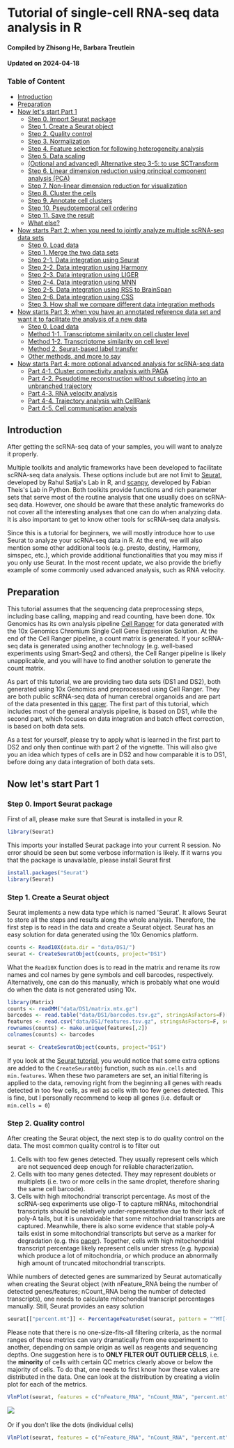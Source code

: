 # Tutorial of single-cell RNA-seq data analysis in R
#### Compiled by Zhisong He, Barbara Treutlein
#### Updated on 2024-04-18
### Table of Content
  * [Introduction](#introduction)
  * [Preparation](#preparation)
  * [Now let's start Part 1](#now-lets-start-part-1)
    * [Step 0. Import Seurat package](#step-0-import-seurat-package)
    * [Step 1. Create a Seurat object](#step-1-create-a-seurat-object)
    * [Step 2. Quality control](#step-2-quality-control)
    * [Step 3. Normalization](#step-3-normalization)
    * [Step 4. Feature selection for following heterogeneity analysis](#step-4-feature-selection-for-following-heterogeneity-analysis)
    * [Step 5. Data scaling](#step-5-data-scaling)
    * [(Optional and advanced) Alternative step 3-5: to use SCTransform](#optional-and-advanced-alternative-step-3-5-to-use-sctransform)
    * [Step 6. Linear dimension reduction using principal component analysis (PCA)](#step-6-linear-dimension-reduction-using-principal-component-analysis-pca)
    * [Step 7. Non-linear dimension reduction for visualization](#step-7-non-linear-dimension-reduction-for-visualization)
    * [Step 8. Cluster the cells](#step-8-cluster-the-cells)
    * [Step 9. Annotate cell clusters](#step-9-annotate-cell-clusters)
    * [Step 10. Pseudotemporal cell ordering](#step-10-pseudotemporal-cell-ordering)
    * [Step 11. Save the result](#step-11-save-the-result)
    * [What else?](#what-else)
  * [Now starts Part 2: when you need to jointly analyze multiple scRNA-seq data sets](#now-starts-part-2-when-you-need-to-jointly-analyze-multiple-scrna-seq-data-sets)
    * [Step 0. Load data](#step-0-load-data)
    * [Step 1. Merge the two data sets](#step-1-merge-the-two-data-sets)
    * [Step 2-1. Data integration using Seurat](#step-2-1-data-integration-using-seurat)
    * [Step 2-2. Data integration using Harmony](#step-2-2-data-integration-using-harmony)
    * [Step 2-3. Data integration using LIGER](#step-2-3-data-integration-using-liger)
    * [Step 2-4. Data integration using MNN](#step-2-4-data-integration-using-mnn)
    * [Step 2-5. Data integration using RSS to BrainSpan](#step-2-5-data-integration-using-rss-to-brainspan)
    * [Step 2-6. Data integration using CSS](#step-2-6-data-integration-using-css)
    * [Step 3. How shall we compare different data integration methods](#step-3-how-shall-we-compare-different-data-integration-methods)
  * [Now starts Part 3: when you have an annotated reference data set and want it to facilitate the analysis of a new data](#now-starts-part-3-when-you-have-an-annotated-reference-data-set-and-want-it-to-facilitate-the-analysis-of-a-new-data)
    * [Step 0. Load data](#step-0-load-data)
    * [Method 1-1. Transcriptome similarity on cell cluster level](#method-1-1-transcriptome-similarity-on-cell-cluster-level)
    * [Method 1-2. Transcriptome similarity on cell level](#method-1-2-transcriptome-similarity-on-cell-level)
    * [Method 2. Seurat-based label transfer](#method-2-seurat-based-label-transfer)
    * [Other methods, and more to say](#other-methods-and-more-to-say)
  * [Now starts Part 4: more optional advanced analysis for scRNA-seq data](#now-starts-part-4-more-optional-advanced-analysis-for-scrna-seq-data)
    * [Part 4-1. Cluster connectivity analysis with PAGA](#part-4-1-cluster-connectivity-analysis-with-paga)
    * [Part 4-2. Pseudotime reconstruction without subseting into an unbranched trajectory](#part-4-2-pseudotime-reconstruction-without-subseting-into-an-unbranched-trajectory)
    * [Part 4-3. RNA velocity analysis](#part-4-3-rna-velocity-analysis)
    * [Part 4-4. Trajectory analysis with CellRank](#part-4-4-trajectory-analysis-with-cellrank)
    * [Part 4-5. Cell communication analysis](#part-4-5-cell-communication-analysis)


## Introduction
After getting the scRNA-seq data of your samples, you will want to analyze it properly.

Multiple toolkits and analytic frameworks have been developed to facilitate scRNA-seq data analysis. These options include but are not limit to [Seurat](https://satijalab.org/seurat/), developed by Rahul Satija's Lab in R, and [scanpy](https://icb-scanpy.readthedocs-hosted.com/en/stable/), developed by Fabian Theis's Lab in Python. Both toolkits provide functions and rich parameter sets that serve most of the routine analysis that one usually does on scRNA-seq data. However, one should be aware that these analytic frameworks do not cover all the interesting analyses that one can do when analyzing data. It is also important to get to know other tools for scRNA-seq data analysis.

Since this is a tutorial for beginners, we will mostly introduce how to use Seurat to analyze your scRNA-seq data in R. At the end, we will also mention some other additional tools (e.g. presto, destiny, Harmony, simspec, etc.), which provide additional functionalities that you may miss if you only use Seurat. In the most recent update, we also provide the briefly example of some commonly used advanced analysis, such as RNA velocity.

## Preparation
This tutorial assumes that the sequencing data preprocessing steps, including base calling, mapping and read counting, have been done. 10x Genomics has its own analysis pipeline [Cell Ranger](https://support.10xgenomics.com/single-cell-gene-expression/software/pipelines/latest/what-is-cell-ranger) for data generated with the 10x Genomics Chromium Single Cell Gene Expression Solution. At the end of the Cell Ranger pipeline, a count matrix is generated. If your scRNA-seq data is generated using another technology (e.g. well-based experiments using Smart-Seq2 and others), the Cell Ranger pipeline is likely unapplicable, and you will have to find another solution to generate the count matrix.

As part of this tutorial, we are providing two data sets (DS1 and DS2), both generated using 10x Genomics and preprocessed using Cell Ranger. They are both public scRNA-seq data of human cerebral organoids and are part of the data presented in this [paper](https://www.nature.com/articles/s41586-019-1654-9). The first part of this tutorial, which includes most of the general analysis pipeline, is based on DS1, while the second part, which focuses on data integration and batch effect correction, is based on both data sets.

As a test for yourself, please try to apply what is learned in the first part to DS2 and only then continue with part 2 of the vignette. This will also give you an idea which types of cells are in DS2 and how comparable it is to DS1, before doing any data integration of both data sets.

## Now let's start Part 1
### Step 0. Import Seurat package
First of all, please make sure that Seurat is installed in your R.
```R
library(Seurat)
```
This imports your installed Seurat package into your current R session. No error should be seen but some verbose information is likely. If it warns you that the package is unavailable, please install Seurat first
```R
install.packages("Seurat")
library(Seurat)
```
### Step 1. Create a Seurat object
Seurat implements a new data type which is named 'Seurat'. It allows Seurat to store all the steps and results along the whole analysis. Therefore, the first step is to read in the data and create a Seurat object. Seurat has an easy solution for data generated using the 10x Genomics platform.
```R
counts <- Read10X(data.dir = "data/DS1/")
seurat <- CreateSeuratObject(counts, project="DS1")
```
What the ```Read10X``` function does is to read in the matrix and rename its row names and col names by gene symbols and cell barcodes, respectively. Alternatively, one can do this manually, which is probably what one would do when the data is not generated using 10x.
```R
library(Matrix)
counts <- readMM("data/DS1/matrix.mtx.gz")
barcodes <- read.table("data/DS1/barcodes.tsv.gz", stringsAsFactors=F)[,1]
features <- read.csv("data/DS1/features.tsv.gz", stringsAsFactors=F, sep="\t", header=F)
rownames(counts) <- make.unique(features[,2])
colnames(counts) <- barcodes

seurat <- CreateSeuratObject(counts, project="DS1")
```
If you look at the [Seurat tutorial](https://satijalab.org/seurat/v3.1/pbmc3k_tutorial.html), you would notice that some extra options are added to the ```CreateSeuratObj``` function, such as ```min.cells``` and ```min.features```. When these two parameters are set, an initial filtering is applied to the data, removing right from the beginning all genes with reads detected in too few cells, as well as cells with too few genes detected. This is fine, but I personally recommend to keep all genes (i.e. default or ```min.cells = 0```)

### Step 2. Quality control
After creating the Seurat object, the next step is to do quality control on the data. The most common quality control is to filter out
1. Cells with too few genes detected. They usually represent cells which are not sequenced deep enough for reliable characterization.
2. Cells with too many genes detected. They may represent doublets or multiplets (i.e. two or more cells in the same droplet, therefore sharing the same cell barcode).
3. Cells with high mitochondrial transcript percentage. As most of the scRNA-seq experiments use oligo-T to capture mRNAs, mitochondrial transcripts should be relatively under-representative due to their lack of poly-A tails, but it is unavoidable that some mitochondrial transcripts are captured. Meanwhile, there is also some evidence that stable poly-A tails exist in some mitochondrial transcripts but serve as a marker for degradation (e.g. this [paper](https://mcb.asm.org/content/25/15/6427.long)). Together, cells with high mitochondrial transcript percentage likely represent cells under stress (e.g. hypoxia) which produce a lot of mitochondria, or which produce an abnormally high amount of truncated mitochondrial transcripts.

While numbers of detected genes are summarized by Seurat automatically when creating the Seurat object (with nFeature_RNA being the number of detected genes/features; nCount_RNA being the number of detected transcripts), one needs to calculate mitochondial transcript percentages manually. Still, Seurat provides an easy solution
```R
seurat[["percent.mt"]] <- PercentageFeatureSet(seurat, pattern = "^MT[-\\.]")
```

Please note that there is no one-size-fits-all filtering criteria, as the normal ranges of these metrics can vary dramatically from one experiment to another, depending on sample origin as well as reagents and sequencing depths. One suggestion here is to **ONLY FILTER OUT OUTLIER CELLS**, i.e. the **minority** of cells with certain QC metrics clearly above or below the majority of cells. To do that, one needs to first know how these values are distributed in the data. One can look at the distribution by creating a violin plot for each of the metrics.
```R
VlnPlot(seurat, features = c("nFeature_RNA", "nCount_RNA", "percent.mt"), ncol = 3)
```
<img src="images/vlnplot_QC.png" align="centre" /><br/><br/>
Or if you don't like the dots (individual cells)
```R
VlnPlot(seurat, features = c("nFeature_RNA", "nCount_RNA", "percent.mt"), ncol = 3, pt.size=0)
```
